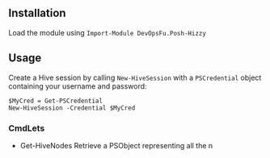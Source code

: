 ## Installation
Load the module using `Import-Module DevOpsFu.Posh-Hizzy` 

## Usage
Create a Hive session by calling `New-HiveSession` with a `PSCredential` object containing your username and password:

```
$MyCred = Get-PSCredential
New-HiveSession -Credential $MyCred
```

### CmdLets

 - Get-HiveNodes
 Retrieve a PSObject representing all the n